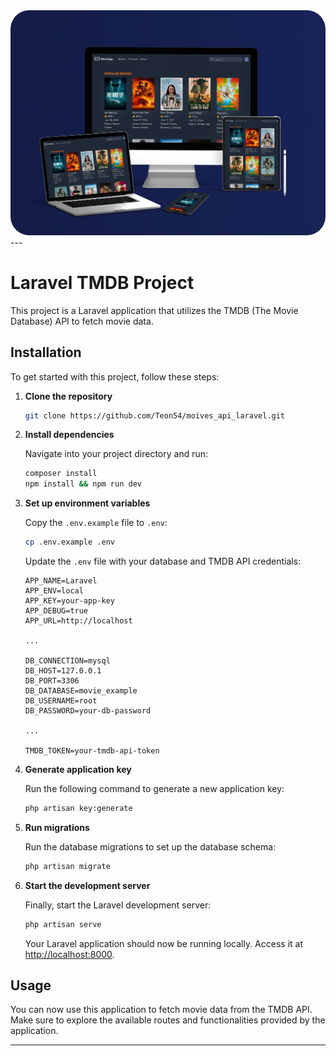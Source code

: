 <img src="movie-mockup.png" style="border-radius: 30px" alt="Movie Site Mockup">
---

# Laravel TMDB Project

This project is a Laravel application that utilizes the TMDB (The Movie Database) API to fetch movie data.

## Installation

To get started with this project, follow these steps:

1. **Clone the repository**

   ```bash
   git clone https://github.com/Teon54/moives_api_laravel.git
   ```

2. **Install dependencies**

   Navigate into your project directory and run:

   ```bash
   composer install
   npm install && npm run dev
   ```

3. **Set up environment variables**

   Copy the `.env.example` file to `.env`:

   ```bash
   cp .env.example .env
   ```

   Update the `.env` file with your database and TMDB API credentials:

   ```plaintext
   APP_NAME=Laravel
   APP_ENV=local
   APP_KEY=your-app-key
   APP_DEBUG=true
   APP_URL=http://localhost

   ...

   DB_CONNECTION=mysql
   DB_HOST=127.0.0.1
   DB_PORT=3306
   DB_DATABASE=movie_example
   DB_USERNAME=root
   DB_PASSWORD=your-db-password

   ...

   TMDB_TOKEN=your-tmdb-api-token
   ```

4. **Generate application key**

   Run the following command to generate a new application key:

   ```bash
   php artisan key:generate
   ```

5. **Run migrations**

   Run the database migrations to set up the database schema:

   ```bash
   php artisan migrate
   ```

6. **Start the development server**

   Finally, start the Laravel development server:

   ```bash
   php artisan serve
   ```

   Your Laravel application should now be running locally. Access it at [http://localhost:8000](http://localhost:8000).

## Usage

You can now use this application to fetch movie data from the TMDB API. Make sure to explore the available routes and functionalities provided by the application.

---
